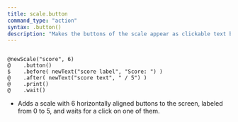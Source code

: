 ```yaml
---
title: scale.button
command_type: "action"
syntax: .button()
description: "Makes the buttons of the scale appear as clickable text buttons that are framed when selected. If you passed a number when creating the scale, the buttons will be labeled with numbers (starting from 0)."
---
```


<!--more-->

<pre><code class="language-diff-javascript diff-highlight try-true">
@newScale("score", 6)
@    .button()
$    .before( newText("score label", "Score: ") )
@    .after( newText("score text", " / 5") )
@    .print()
@    .wait()
</code></pre>

+ Adds a scale with 6 horizontally aligned buttons to the screen, labeled from 0 to 5, and waits for a click on one of them.		

